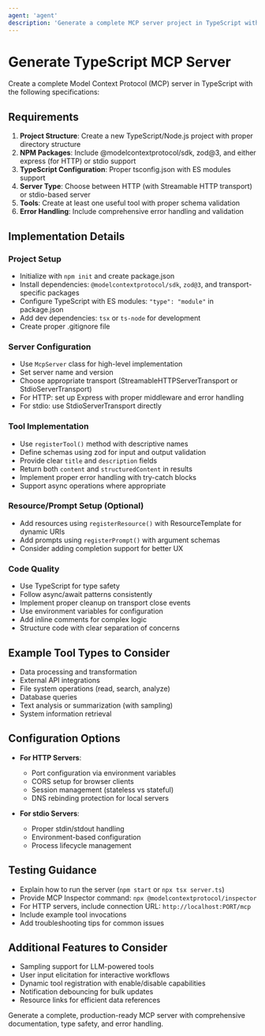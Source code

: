 ```yaml
---
agent: 'agent'
description: 'Generate a complete MCP server project in TypeScript with tools, resources, and proper configuration'
---
```


# Generate TypeScript MCP Server

Create a complete Model Context Protocol (MCP) server in TypeScript with the following specifications:

## Requirements

1. **Project Structure**: Create a new TypeScript/Node.js project with proper directory structure
2. **NPM Packages**: Include @modelcontextprotocol/sdk, zod@3, and either express (for HTTP) or stdio support
3. **TypeScript Configuration**: Proper tsconfig.json with ES modules support
4. **Server Type**: Choose between HTTP (with Streamable HTTP transport) or stdio-based server
5. **Tools**: Create at least one useful tool with proper schema validation
6. **Error Handling**: Include comprehensive error handling and validation

## Implementation Details

### Project Setup
- Initialize with `npm init` and create package.json
- Install dependencies: `@modelcontextprotocol/sdk`, `zod@3`, and transport-specific packages
- Configure TypeScript with ES modules: `"type": "module"` in package.json
- Add dev dependencies: `tsx` or `ts-node` for development
- Create proper .gitignore file

### Server Configuration
- Use `McpServer` class for high-level implementation
- Set server name and version
- Choose appropriate transport (StreamableHTTPServerTransport or StdioServerTransport)
- For HTTP: set up Express with proper middleware and error handling
- For stdio: use StdioServerTransport directly

### Tool Implementation
- Use `registerTool()` method with descriptive names
- Define schemas using zod for input and output validation
- Provide clear `title` and `description` fields
- Return both `content` and `structuredContent` in results
- Implement proper error handling with try-catch blocks
- Support async operations where appropriate

### Resource/Prompt Setup (Optional)
- Add resources using `registerResource()` with ResourceTemplate for dynamic URIs
- Add prompts using `registerPrompt()` with argument schemas
- Consider adding completion support for better UX

### Code Quality
- Use TypeScript for type safety
- Follow async/await patterns consistently
- Implement proper cleanup on transport close events
- Use environment variables for configuration
- Add inline comments for complex logic
- Structure code with clear separation of concerns

## Example Tool Types to Consider
- Data processing and transformation
- External API integrations
- File system operations (read, search, analyze)
- Database queries
- Text analysis or summarization (with sampling)
- System information retrieval

## Configuration Options
- **For HTTP Servers**:
  - Port configuration via environment variables
  - CORS setup for browser clients
  - Session management (stateless vs stateful)
  - DNS rebinding protection for local servers

- **For stdio Servers**:
  - Proper stdin/stdout handling
  - Environment-based configuration
  - Process lifecycle management

## Testing Guidance
- Explain how to run the server (`npm start` or `npx tsx server.ts`)
- Provide MCP Inspector command: `npx @modelcontextprotocol/inspector`
- For HTTP servers, include connection URL: `http://localhost:PORT/mcp`
- Include example tool invocations
- Add troubleshooting tips for common issues

## Additional Features to Consider
- Sampling support for LLM-powered tools
- User input elicitation for interactive workflows
- Dynamic tool registration with enable/disable capabilities
- Notification debouncing for bulk updates
- Resource links for efficient data references

Generate a complete, production-ready MCP server with comprehensive documentation, type safety, and error handling.
